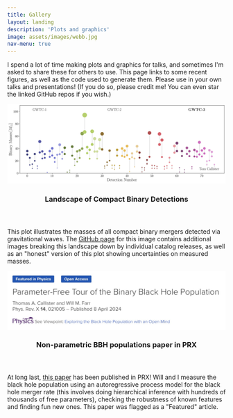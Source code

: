 ```yaml
---
title: Gallery
layout: landing
description: 'Plots and graphics'
image: assets/images/webb.jpg
nav-menu: true
---
```


<!-- Main -->
<div id="main">

<!-- One -->
<section id="one">
	<div class="inner">
		<p>I spend a lot of time making plots and graphics for talks, and sometimes I'm asked to share these for others to use. This page links to some recent figures, as well as the code used to generate them. Please use in your own talks and presentations! (If you do so, please credit me! You can even star the linked GitHub repos if you wish.)</p>
	</div>
</section>

<!-- Two -->
<section id="two" class="spotlights">
	<section>
		<a href="https://github.com/gw-gallery/cbc-landscape/tree/main" class="image">
	        <img src="assets/images/gallery/cbc_landscape_gwtc3.png" alt="" data-position="center center"/>
        </a>
		<div class="content">
			<div class="inner">
				<header class="major">
					<h3>Landscape of Compact Binary Detections</h3>
				</header>
				    <p>
                    This plot illustrates the masses of all compact binary mergers detected via gravitational waves.
                    The <a href="https://github.com/gw-gallery/cbc-landscape/tree/main">GitHub page</a> for this image contains additional images breaking this landscape down by individual catalog releases, as well as an "honest" version of this plot showing uncertainties on measured masses.
                    </p>
			</div>
		</div>
	</section>
	<section>
		<a href="generic.html" class="image">
	        <img src="assets/images/news/prx.jpeg" alt="" data-position="center center"/>
        </a>
		<div class="content">
			<div class="inner">
				<header class="major">
					<h3>Non-parametric BBH populations paper in PRX</h3>
				</header>
				    <p>
                    At long last, <a href="https://journals.aps.org/prx/abstract/10.1103/PhysRevX.14.021005">this paper</a> has been published in PRX!
                    Will and I measure the black hole population using an autoregressive process model for the black hole merger rate (this involves doing hierarchical inference with hundreds of thousands of free parameters), checking the robustness of known features and finding fun new ones.
                    This paper was flagged as a "Featured" article.
                    </p>
			</div>
		</div>
	</section>
</section>


</div>
